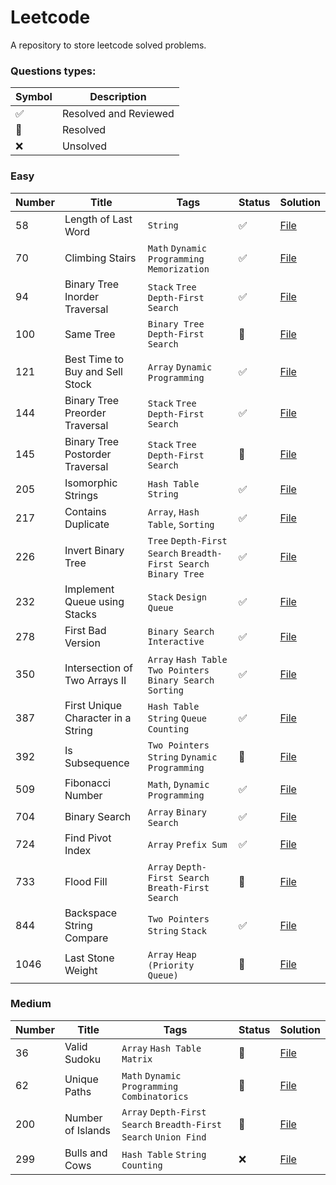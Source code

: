 # Leetcode

A repository to store leetcode solved problems.

### Questions types: 

| Symbol              | Description           |
|---------------------|-----------------------|
| :white_check_mark:  | Resolved and Reviewed |
| :construction:      | Resolved              |
| :x:                 | Unsolved              |

### Easy

| Number | Title                              | Tags                                                             | Status             | Solution                                                                                                               |
|--------|------------------------------------|------------------------------------------------------------------|--------------------|------------------------------------------------------------------------------------------------------------------------|
| 58     | Length of Last Word                | `String`                                                         | :white_check_mark: | [File](https://github.com/johnazedo/interview-questions/blob/main/leetcode/easy/length_of_last_word.go)                |  
| 70     | Climbing Stairs                    | `Math` `Dynamic Programming` `Memorization`                      | :white_check_mark: | [File](https://github.com/johnazedo/interview-questions/blob/main/leetcode/easy/climbing_stairs.go)                    | 
| 94     | Binary Tree Inorder Traversal      | `Stack` `Tree` `Depth-First Search`                              | :white_check_mark: | [File](https://github.com/johnazedo/interview-questions/blob/main/leetcode/easy/binary_tree_inorder_traversal.go)      |
| 100    | Same Tree                          | `Binary Tree` `Depth-First Search`                               | :construction:     | [File](https://github.com/johnazedo/interview-questions/blob/main/leetcode/easy/same_tree.go)                          |
| 121    | Best Time to Buy and Sell Stock    | `Array` `Dynamic Programming`                                    | :white_check_mark: | [File](https://github.com/johnazedo/interview-questions/blob/main/leetcode/easy/best_time_to_buy_and_sell_stock.go)    |
| 144    | Binary Tree Preorder Traversal     | `Stack` `Tree` `Depth-First Search`                              | :white_check_mark: | [File](https://github.com/johnazedo/interview-questions/blob/main/leetcode/easy/binary_tree_preorder_traversal.go)     |
| 145    | Binary Tree Postorder Traversal    | `Stack` `Tree` `Depth-First Search`                              | :construction:     | [File](https://github.com/johnazedo/interview-questions/blob/main/leetcode/easy/binary_tree_postorder_traversal.go)    |
| 205    | Isomorphic Strings                 | `Hash Table` `String`                                            | :white_check_mark: | [File](https://github.com/johnazedo/interview-questions/blob/main/leetcode/easy/isomorphic_strings.go)                 |
| 217    | Contains Duplicate                 | `Array`, `Hash Table`, `Sorting`                                 | :white_check_mark: | [File](https://github.com/johnazedo/interview-questions/blob/main/leetcode/easy/contains_duplicate.go)                 |
| 226    | Invert Binary Tree                 | `Tree` `Depth-First Search` `Breadth-First Search` `Binary Tree` | :white_check_mark: | [File](https://github.com/johnazedo/interview-questions/blob/main/leetcode/easy/invert_binary_tree.go)                 |
| 232    | Implement Queue using Stacks       | `Stack` `Design` `Queue`                                         | :white_check_mark: | [File](https://github.com/johnazedo/interview-questions/blob/main/leetcode/easy/implement_queue_using_stacks.go)       |
| 278    | First Bad Version                  | `Binary Search` `Interactive`                                    | :white_check_mark: | [File](https://github.com/johnazedo/interview-questions/blob/main/leetcode/easy/first_bad_version.go)                  |
| 350    | Intersection of Two Arrays II      | `Array` `Hash Table` `Two Pointers` `Binary Search` `Sorting`    | :white_check_mark: | [File](https://github.com/johnazedo/interview-questions/blob/main/leetcode/easy/intersection_of_two_arrays_two.go)     |
| 387    | First Unique Character in a String | `Hash Table` `String` `Queue` `Counting`                         | :white_check_mark: | [File](https://github.com/johnazedo/interview-questions/blob/main/leetcode/easy/first_unique_character_in_a_string.go) |
| 392    | Is Subsequence                     | `Two Pointers` `String` `Dynamic Programming`                    | :construction:     | [File](https://github.com/johnazedo/interview-questions/blob/main/leetcode/easy/is_subsequence.go)                     |
| 509    | Fibonacci Number                   | `Math`, `Dynamic Programming`                                    | :white_check_mark: | [File](https://github.com/johnazedo/interview-questions/blob/main/leetcode/easy/fibonacci_number.go)                   |
| 704    | Binary Search                      | `Array` `Binary Search`                                          | :white_check_mark: | [File](https://github.com/johnazedo/interview-questions/blob/main/leetcode/easy/binary_search.go)                      |
| 724    | Find Pivot Index                   | `Array` `Prefix Sum`                                             | :white_check_mark: | [File](https://github.com/johnazedo/interview-questions/blob/main/leetcode/easy/find_pivot_index.go)                   |
| 733    | Flood Fill                         | `Array` `Depth-First Search` `Breath-First Search`               | :construction:     | [File](https://github.com/johnazedo/interview-questions/blob/main/leetcode/easy/flood_fill.go)                         |
| 844    | Backspace String Compare           | `Two Pointers` `String` `Stack`                                  | :white_check_mark: | [File](https://github.com/johnazedo/interview-questions/blob/main/leetcode/easy/backspace_string_compare.go)           |
| 1046   | Last Stone Weight                  | `Array` `Heap (Priority Queue)`                                  | :construction:     | [File](https://github.com/johnazedo/interview-questions/blob/main/leetcode/easy/last_stone_weight.go)                  |

### Medium

| Number | Title             | Tags                                                             | Status         | Solution                                                                                                |
|--------|-------------------|------------------------------------------------------------------|----------------|---------------------------------------------------------------------------------------------------------|
| 36     | Valid Sudoku      | `Array` `Hash Table` `Matrix`                                    | :construction: | [File](https://github.com/johnazedo/interview-questions/blob/main/leetcode/medium/valid_sudoku.go)      |
| 62     | Unique Paths      | `Math` `Dynamic Programming` `Combinatorics`                     | :construction: | [File](https://github.com/johnazedo/interview-questions/blob/main/leetcode/medium/unique_paths.go)      |
| 200    | Number of Islands | `Array` `Depth-First Search` `Breadth-First Search` `Union Find` | :construction: | [File](https://github.com/johnazedo/interview-questions/blob/main/leetcode/medium/number_of_islands.go) |
| 299    | Bulls and Cows    | `Hash Table` `String` `Counting`                                 | :x:            | [File](https://github.com/johnazedo/interview-questions/blob/main/leetcode/medium/bulls_and_cows.go)    |
